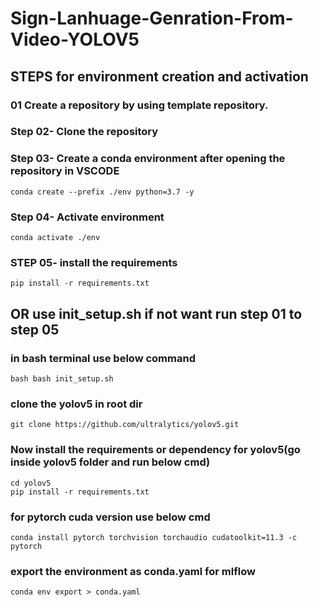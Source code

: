 # Sign-Lanhuage-Genration-From-Video-YOLOV5

## STEPS for environment creation and activation 

### 01  Create a repository by using template repository.

### Step 02- Clone the repository
### Step 03- Create a conda environment after opening the repository in VSCODE
```
conda create --prefix ./env python=3.7 -y
```
### Step 04- Activate environment
```
conda activate ./env
```

### STEP 05- install the requirements
```
pip install -r requirements.txt
```


## OR  use init_setup.sh if not want run step 01 to step 05

### in bash terminal use below command

```
bash bash init_setup.sh
```

### clone the yolov5 in root dir

```
git clone https://github.com/ultralytics/yolov5.git
```
### Now install the requirements or dependency for yolov5(go inside yolov5 folder and run below cmd) 

```
cd yolov5
pip install -r requirements.txt
```
### for pytorch cuda version use below cmd

```
conda install pytorch torchvision torchaudio cudatoolkit=11.3 -c pytorch
```

### export the environment as conda.yaml for mlflow

```
conda env export > conda.yaml
```
